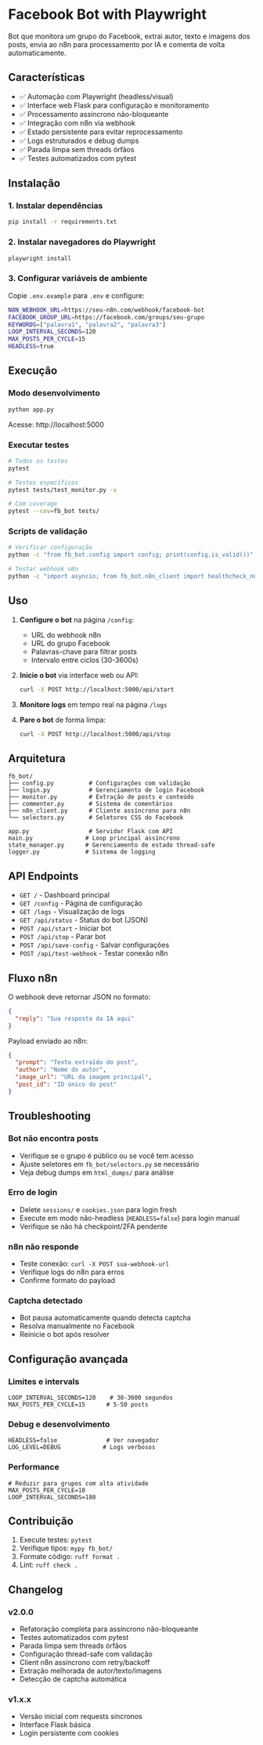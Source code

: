 
# Facebook Bot with Playwright

Bot que monitora um grupo do Facebook, extrai autor, texto e imagens dos posts, envia ao n8n para processamento por IA e comenta de volta automaticamente.

## Características

- ✅ Automação com Playwright (headless/visual)
- ✅ Interface web Flask para configuração e monitoramento
- ✅ Processamento assíncrono não-bloqueante
- ✅ Integração com n8n via webhook
- ✅ Estado persistente para evitar reprocessamento
- ✅ Logs estruturados e debug dumps
- ✅ Parada limpa sem threads órfãos
- ✅ Testes automatizados com pytest

## Instalação

### 1. Instalar dependências

```bash
pip install -r requirements.txt
```

### 2. Instalar navegadores do Playwright

```bash
playwright install
```

### 3. Configurar variáveis de ambiente

Copie `.env.example` para `.env` e configure:

```bash
N8N_WEBHOOK_URL=https://seu-n8n.com/webhook/facebook-bot
FACEBOOK_GROUP_URL=https://facebook.com/groups/seu-grupo
KEYWORDS=["palavra1", "palavra2", "palavra3"]
LOOP_INTERVAL_SECONDS=120
MAX_POSTS_PER_CYCLE=15
HEADLESS=true
```

## Execução

### Modo desenvolvimento

```bash
python app.py
```

Acesse: http://localhost:5000

### Executar testes

```bash
# Todos os testes
pytest

# Testes específicos
pytest tests/test_monitor.py -v

# Com coverage
pytest --cov=fb_bot tests/
```

### Scripts de validação

```bash
# Verificar configuração
python -c "from fb_bot.config import config; print(config.is_valid())"

# Testar webhook n8n
python -c "import asyncio; from fb_bot.n8n_client import healthcheck_n8n; print(asyncio.run(healthcheck_n8n('SUA_URL')))"
```

## Uso

1. **Configure o bot** na página `/config`:
   - URL do webhook n8n
   - URL do grupo Facebook
   - Palavras-chave para filtrar posts
   - Intervalo entre ciclos (30-3600s)

2. **Inicie o bot** via interface web ou API:
   ```bash
   curl -X POST http://localhost:5000/api/start
   ```

3. **Monitore logs** em tempo real na página `/logs`

4. **Pare o bot** de forma limpa:
   ```bash
   curl -X POST http://localhost:5000/api/stop
   ```

## Arquitetura

```
fb_bot/
├── config.py          # Configurações com validação
├── login.py           # Gerenciamento de login Facebook
├── monitor.py         # Extração de posts e conteúdo
├── commenter.py       # Sistema de comentários
├── n8n_client.py      # Cliente assíncrono para n8n
└── selectors.py       # Seletores CSS do Facebook

app.py                 # Servidor Flask com API
main.py               # Loop principal assíncrono
state_manager.py      # Gerenciamento de estado thread-safe
logger.py             # Sistema de logging
```

## API Endpoints

- `GET /` - Dashboard principal
- `GET /config` - Página de configuração
- `GET /logs` - Visualização de logs
- `GET /api/status` - Status do bot (JSON)
- `POST /api/start` - Iniciar bot
- `POST /api/stop` - Parar bot
- `POST /api/save-config` - Salvar configurações
- `POST /api/test-webhook` - Testar conexão n8n

## Fluxo n8n

O webhook deve retornar JSON no formato:

```json
{
  "reply": "Sua resposta da IA aqui"
}
```

Payload enviado ao n8n:

```json
{
  "prompt": "Texto extraído do post",
  "author": "Nome do autor",
  "image_url": "URL da imagem principal",
  "post_id": "ID único do post"
}
```

## Troubleshooting

### Bot não encontra posts

- Verifique se o grupo é público ou se você tem acesso
- Ajuste seletores em `fb_bot/selectors.py` se necessário
- Veja debug dumps em `html_dumps/` para análise

### Erro de login

- Delete `sessions/` e `cookies.json` para login fresh
- Execute em modo não-headless (`HEADLESS=false`) para login manual
- Verifique se não há checkpoint/2FA pendente

### n8n não responde

- Teste conexão: `curl -X POST sua-webhook-url`
- Verifique logs do n8n para erros
- Confirme formato do payload

### Captcha detectado

- Bot pausa automaticamente quando detecta captcha
- Resolva manualmente no Facebook
- Reinicie o bot após resolver

## Configuração avançada

### Limites e intervals

```env
LOOP_INTERVAL_SECONDS=120    # 30-3600 segundos
MAX_POSTS_PER_CYCLE=15      # 5-50 posts
```

### Debug e desenvolvimento

```env
HEADLESS=false              # Ver navegador
LOG_LEVEL=DEBUG            # Logs verbosos
```

### Performance

```env
# Reduzir para grupos com alta atividade
MAX_POSTS_PER_CYCLE=10
LOOP_INTERVAL_SECONDS=180
```

## Contribuição

1. Execute testes: `pytest`
2. Verifique tipos: `mypy fb_bot/`  
3. Formate código: `ruff format .`
4. Lint: `ruff check .`

## Changelog

### v2.0.0
- Refatoração completa para assíncrono não-bloqueante
- Testes automatizados com pytest
- Parada limpa sem threads órfãos
- Configuração thread-safe com validação
- Client n8n assíncrono com retry/backoff
- Extração melhorada de autor/texto/imagens
- Detecção de captcha automática

### v1.x.x
- Versão inicial com requests síncronos
- Interface Flask básica
- Login persistente com cookies
